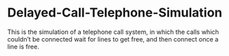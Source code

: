 # Delayed-Call-Telephone-Simulation 

This is the simulation of a telephone call system, in which the calls which couldn’t be connected wait for lines to get free, and then connect once a line is free.